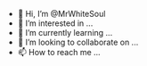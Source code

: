 - 👋 Hi, I’m @MrWhiteSoul
- 👀 I’m interested in ...
- 🌱 I’m currently learning ...
- 💞️ I’m looking to collaborate on ...
- 📫 How to reach me ...

<!---
MrWhiteSoul/MrWhiteSoul is a ✨ special ✨ repository because its `README.md` (this file) appears on your GitHub profile.
You can click the Preview link to take a look at your changes.
--->
